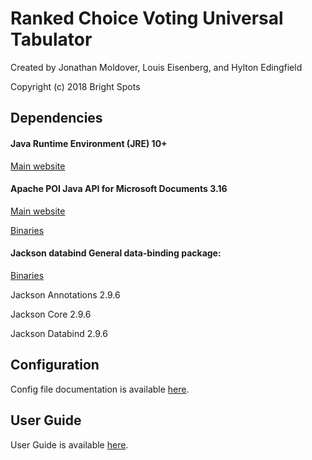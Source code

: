 # Ranked Choice Voting Universal Tabulator
Created by Jonathan Moldover, Louis Eisenberg, and Hylton Edingfield

Copyright (c) 2018 Bright Spots

## Dependencies

#### Java Runtime Environment (JRE) 10+

[Main website](http://www.oracle.com/technetwork/java/javase/downloads/index.html)

#### Apache POI Java API for Microsoft Documents 3.16
[Main website](https://poi.apache.org/index.html)

[Binaries](https://archive.apache.org/dist/poi/release/bin/poi-bin-3.16-20170419.tar.gz)

#### Jackson databind General data-binding package:
[Binaries](http://central.maven.org/maven2/com/fasterxml/jackson/core/)

Jackson Annotations 2.9.6

Jackson Core 2.9.6

Jackson Databind 2.9.6


## Configuration
Config file documentation is available [here](src/main/resources/com/rcv/config_file_documentation.txt).

## User Guide
User Guide is available [here](UserGuide.txt).
